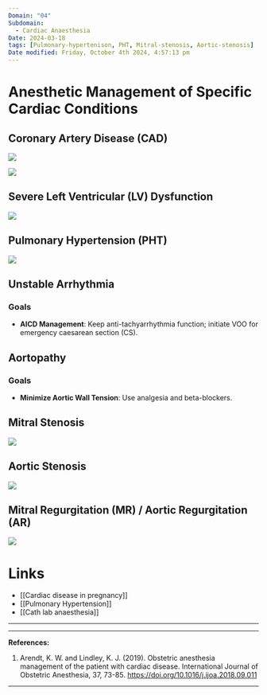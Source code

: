 ```yaml
---
Domain: "04"
Subdomain:
  - Cardiac Anaesthesia
Date: 2024-03-18
tags: [Pulmonary-hypertenison, PHT, Mitral-stenosis, Aortic-stenosis]
Date modified: Friday, October 4th 2024, 4:57:13 pm
---
```


# Anesthetic Management of Specific Cardiac Conditions

## Coronary Artery Disease (CAD)

![](Pasted%20image%2020240529140353.png)

![](Pasted%20image%2020240614091832.png)

## Severe Left Ventricular (LV) Dysfunction

![](Pasted%20image%2020240614091654.png)

## Pulmonary Hypertension (PHT)

![](Pasted%20image%2020240614091603.png)

## Unstable Arrhythmia
### Goals
- **AICD Management**: Keep anti-tachyarrhythmia function; initiate VOO for emergency caesarean section (CS).

## Aortopathy
### Goals
- **Minimize Aortic Wall Tension**: Use analgesia and beta-blockers.

## Mitral Stenosis

![](Pasted%20image%2020240614091511.png)

## Aortic Stenosis

![](Pasted%20image%2020240614091351.png)

## Mitral Regurgitation (MR) / Aortic Regurgitation (AR)

![](Pasted%20image%2020240614092012.png)

# Links
- [[Cardiac disease in pregnancy]]
- [[Pulmonary Hypertension]]
- [[Cath lab anaesthesia]]

---

---
**References:**

1. Arendt, K. W. and Lindley, K. J. (2019). Obstetric anesthesia management of the patient with cardiac disease. International Journal of Obstetric Anesthesia, 37, 73-85. https://doi.org/10.1016/j.ijoa.2018.09.011

---------------------------------------------------------------------------------------------
